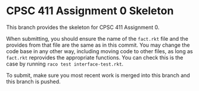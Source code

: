 # CPSC 411 Assignment 0 Skeleton
This branch provides the skeleton for CPSC 411 Assignment 0.

When submitting, you should ensure the name of the `fact.rkt` file and the
provides from that file are the same as in this commit.
You may change the code base in any other way, including moving code to other
files, as long as `fact.rkt` reprovides the appropriate functions.
You can check this is the case by running `raco test interface-test.rkt`.

To submit, make sure you most recent work is merged into this branch and this
branch is pushed.
